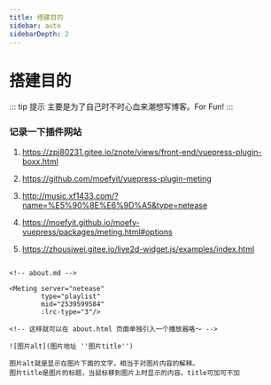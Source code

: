 ```yaml
---
title: 搭建目的
sidebar: auto
sidebarDepth: 2
---
```


# 搭建目的

::: tip 提示
主要是为了自己时不时心血来潮想写博客。For Fun!
:::

### 记录一下插件网站
1. https://zpj80231.gitee.io/znote/views/front-end/vuepress-plugin-boxx.html

2. https://github.com/moefyit/vuepress-plugin-meting

3. http://music.xf1433.com/?name=%E5%90%8E%E6%9D%A5&type=netease

4. https://moefyit.github.io/moefy-vuepress/packages/meting.html#options

5. https://zhousiwei.gitee.io/live2d-widget.js/examples/index.html

<marquee>
<Boxx :blockStyle="blockStyle"  />
<Boxx type="warning" :blockStyle="titleStyle" :titleStyle="titleStyle" changeTime="1000" title="我是一个大大的且变化的 title"/>
<Boxx type="danger" :blockStyle="contentStyle" :contentStyle="contentStyle" content="我是一个小小的<br><marquee>content</marquee>"/>
</marquee>

<script>
	export default {
		data() {
			return {
				blockStyle: {'background':'#eee','color':'red'},
                titleStyle: {'margin-right': '10%','font-size':'16px'},
                contentStyle: {'margin-right': '20%','font-size':'10px',
                               "margin-top": "1rem","margin-bottom": "0.4rem"},
			}
		}
	}
</script>

```
<!-- about.md -->

<Meting server="netease"
        type="playlist"
        mid="2539599584"
        :lrc-type="3"/>

<!-- 这样就可以在 about.html 页面单独引入一个播放器咯～ -->

```


```
![图片alt](图片地址 ''图片title'')

图片alt就是显示在图片下面的文字，相当于对图片内容的解释。
图片title是图片的标题，当鼠标移到图片上时显示的内容。title可加可不加
```